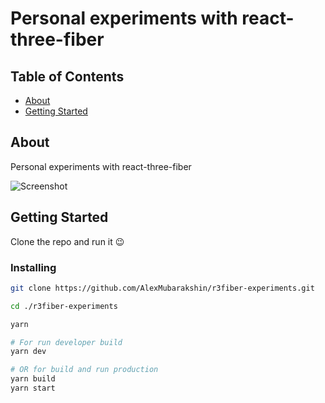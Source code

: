 # Personal experiments with react-three-fiber

## Table of Contents

+ [About](#about)
+ [Getting Started](#getting_started)

## About <a name = "about"></a>

Personal experiments with react-three-fiber

![Screenshot](/docs/screencast_new.gif)

## Getting Started <a name = "getting_started"></a>

Clone the repo and run it 😉

### Installing

```bash
git clone https://github.com/AlexMubarakshin/r3fiber-experiments.git

cd ./r3fiber-experiments

yarn

# For run developer build
yarn dev

# OR for build and run production
yarn build
yarn start
```
